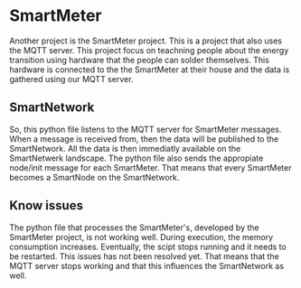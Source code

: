 # SmartMeter

Another project is the SmartMeter project. This is a project that also uses the MQTT server. This project focus on teachning people about the energy transition using hardware that the people can solder themselves. This hardware is connected to the the SmartMeter at their house and the data is gathered using our MQTT server.

## SmartNetwork

So, this python file listens to the MQTT server for SmartMeter messages. When a message is received from, then the data will be published to the SmartNetwork. All the data is then immediatly available on the SmartNetwerk landscape. The python file also sends the appropiate node/init message for each SmartMeter. That means that every SmartMeter becomes a SmartNode on the SmartNetwork.


## Know issues

The python file that processes the SmartMeter's, developed by the SmartMeter project, is not working well. During execution, the memory consumption increases. Eventually, the scipt stops running and it needs to be restarted. This issues has not been resolved yet. That means that the MQTT server stops working and that this influences the SmartNetwork as well.
